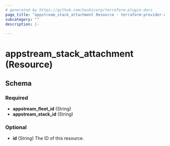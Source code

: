 ```yaml
---
# generated by https://github.com/hashicorp/terraform-plugin-docs
page_title: "appstream_stack_attachment Resource - terraform-provider-appstream"
subcategory: ""
description: |-
  
---
```


# appstream_stack_attachment (Resource)





<!-- schema generated by tfplugindocs -->
## Schema

### Required

- **appstream_fleet_id** (String)
- **appstream_stack_id** (String)

### Optional

- **id** (String) The ID of this resource.


